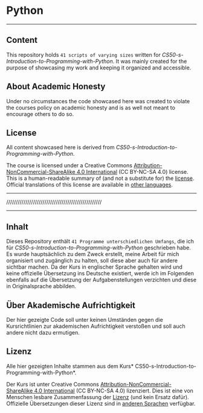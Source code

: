 # Python

---

## Content
This repository holds `41 scripts of varying sizes` written for *CS50-s-Introduction-to-Programming-with-Python*. It was mainly created for the purpose of showcasing my work and keeping it organized and accessible.

## About Academic Honesty
Under no circumstances the code showcased here was created to violate the courses policy on academic honesty and is as well not meant to encourage others to do so.   

## License

All content showcased here is derived from *CS50-s-Introduction-to-Programming-with-Python*.

The course is licensed under a Creative Commons [Attribution-NonCommercial-ShareAlike 4.0 International](https://creativecommons.org/licenses/by-nc-sa/4.0/) (CC BY-NC-SA 4.0) license. This is a human-readable summary of (and not a substitute for) the [license](https://creativecommons.org/licenses/by-nc-sa/4.0/legalcode). Official translations of this license are available in [other languages](https://creativecommons.org/licenses/by-nc-sa/4.0/legalcode#languages).

---
//////////////////////////////////////////////////

---

## Inhalt
Dieses Repository enthält `41 Programme unterschiedlichen Umfangs`, die ich für *CS50-s-Introduction-to-Programming-with-Python* geschrieben habe. Es wurde hauptsächlich zu dem Zweck erstellt, meine Arbeit für mich organisiert und zugänglich zu halten, soll diese aber auch für andere sichtbar machen. Da der Kurs in englischer Sprache gehalten wird und keine offizielle Übersetzung ins Deutsche existiert, werde ich im Folgenden ebenfalls auf die Übersetzung der Aufgabenstellungen verzichten und diese in Originalsprache abbilden. 

## Über Akademische Aufrichtigkeit
Der hier gezeigte Code soll unter keinen Umständen gegen die Kursrichtlinien zur akademischen Aufrichtigkeit verstoßen und soll auch andere nicht dazu ermutigen.

## Lizenz
Alle hier gezeigten Inhalte stammen aus dem Kurs* CS50-s-Introduction-to-Programming-with-Python*.

Der Kurs ist unter Creative Commons [Attribution-NonCommercial-ShareAlike 4.0 International](https://creativecommons.org/licenses/by-nc-sa/4.0/) (CC BY-NC-SA 4.0) lizenziert. Dies ist eine von Menschen lesbare Zusammenfassung der [Lizenz](https://creativecommons.org/licenses/by-nc-sa/4.0/legalcode) (und kein Ersatz dafür). Offizielle Übersetzungen dieser Lizenz sind in [anderen Sprachen](https://creativecommons.org/licenses/by-nc-sa/4.0/legalcode#languages) verfügbar.
